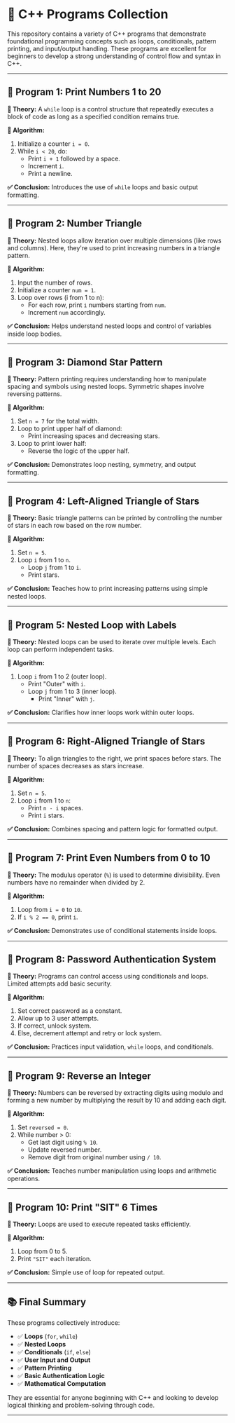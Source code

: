 # 📘 C++ Programs Collection

This repository contains a variety of C++ programs that demonstrate foundational programming concepts such as loops, conditionals, pattern printing, and input/output handling. These programs are excellent for beginners to develop a strong understanding of control flow and syntax in C++.

---

## 🔹 Program 1: Print Numbers 1 to 20

**🎯 Theory:**
A `while` loop is a control structure that repeatedly executes a block of code as long as a specified condition remains true.

**📌 Algorithm:**
1. Initialize a counter `i = 0`.
2. While `i < 20`, do:
   - Print `i + 1` followed by a space.
   - Increment `i`.
   - Print a newline.

**✅ Conclusion:**
Introduces the use of `while` loops and basic output formatting.

---

## 🔹 Program 2: Number Triangle

**🎯 Theory:**
Nested loops allow iteration over multiple dimensions (like rows and columns). Here, they're used to print increasing numbers in a triangle pattern.

**📌 Algorithm:**
1. Input the number of rows.
2. Initialize a counter `num = 1`.
3. Loop over rows (i from 1 to n):
   - For each row, print `i` numbers starting from `num`.
   - Increment `num` accordingly.

**✅ Conclusion:**
Helps understand nested loops and control of variables inside loop bodies.

---

## 🔹 Program 3: Diamond Star Pattern

**🎯 Theory:**
Pattern printing requires understanding how to manipulate spacing and symbols using nested loops. Symmetric shapes involve reversing patterns.

**📌 Algorithm:**
1. Set `n = 7` for the total width.
2. Loop to print upper half of diamond:
   - Print increasing spaces and decreasing stars.
3. Loop to print lower half:
   - Reverse the logic of the upper half.

**✅ Conclusion:**
Demonstrates loop nesting, symmetry, and output formatting.

---

## 🔹 Program 4: Left-Aligned Triangle of Stars

**🎯 Theory:**
Basic triangle patterns can be printed by controlling the number of stars in each row based on the row number.

**📌 Algorithm:**
1. Set `n = 5`.
2. Loop `i` from 1 to `n`.
   - Loop `j` from 1 to `i`.
   - Print stars.

**✅ Conclusion:**
Teaches how to print increasing patterns using simple nested loops.

---

## 🔹 Program 5: Nested Loop with Labels

**🎯 Theory:**
Nested loops can be used to iterate over multiple levels. Each loop can perform independent tasks.

**📌 Algorithm:**
1. Loop `i` from 1 to 2 (outer loop).
   - Print "Outer" with `i`.
   - Loop `j` from 1 to 3 (inner loop).
     - Print "Inner" with `j`.

**✅ Conclusion:**
Clarifies how inner loops work within outer loops.

---

## 🔹 Program 6: Right-Aligned Triangle of Stars

**🎯 Theory:**
To align triangles to the right, we print spaces before stars. The number of spaces decreases as stars increase.

**📌 Algorithm:**
1. Set `n = 5`.
2. Loop `i` from 1 to `n`:
   - Print `n - i` spaces.
   - Print `i` stars.

**✅ Conclusion:**
Combines spacing and pattern logic for formatted output.

---

## 🔹 Program 7: Print Even Numbers from 0 to 10

**🎯 Theory:**
The modulus operator (`%`) is used to determine divisibility. Even numbers have no remainder when divided by 2.

**📌 Algorithm:**
1. Loop from `i = 0` to `10`.
2. If `i % 2 == 0`, print `i`.

**✅ Conclusion:**
Demonstrates use of conditional statements inside loops.

---

## 🔹 Program 8: Password Authentication System

**🎯 Theory:**
Programs can control access using conditionals and loops. Limited attempts add basic security.

**📌 Algorithm:**
1. Set correct password as a constant.
2. Allow up to 3 user attempts.
3. If correct, unlock system.
4. Else, decrement attempt and retry or lock system.

**✅ Conclusion:**
Practices input validation, `while` loops, and conditionals.

---

## 🔹 Program 9: Reverse an Integer

**🎯 Theory:**
Numbers can be reversed by extracting digits using modulo and forming a new number by multiplying the result by 10 and adding each digit.

**📌 Algorithm:**
1. Set `reversed = 0`.
2. While number > 0:
   - Get last digit using `% 10`.
   - Update reversed number.
   - Remove digit from original number using `/ 10`.

**✅ Conclusion:**
Teaches number manipulation using loops and arithmetic operations.

---

## 🔹 Program 10: Print "SIT" 6 Times

**🎯 Theory:**
Loops are used to execute repeated tasks efficiently.

**📌 Algorithm:**
1. Loop from 0 to 5.
2. Print `"SIT"` each iteration.

**✅ Conclusion:**
Simple use of loop for repeated output.

---

## 📚 Final Summary

These programs collectively introduce:

- ✅ **Loops** (`for`, `while`)
- ✅ **Nested Loops**
- ✅ **Conditionals** (`if`, `else`)
- ✅ **User Input and Output**
- ✅ **Pattern Printing**
- ✅ **Basic Authentication Logic**
- ✅ **Mathematical Computation**

They are essential for anyone beginning with C++ and looking to develop logical thinking and problem-solving through code.

---


